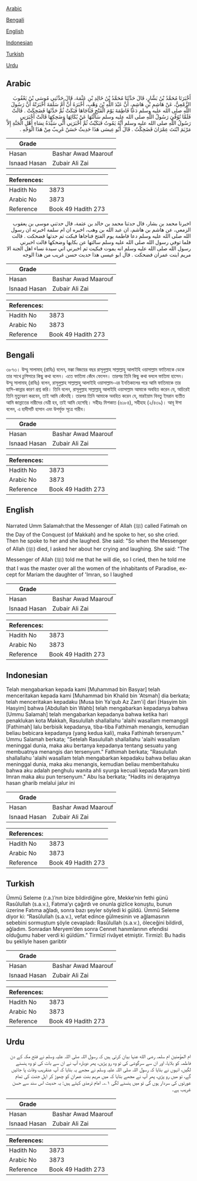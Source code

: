 [Arabic](#arabic)

[Bengali](#bengali)

[English](#english)

[Indonesian](#indonesian)

[Turkish](#turkish)

[Urdu](#urdu)

## Arabic


<div dir="rtl" lang="ar" style={{fontSize:'larger',backgroundColor:'#f8f9fa',padding:20}}>
أَخْبَرَنَا مُحَمَّدُ بْنُ بَشَّارٍ، قَالَ حَدَّثَنَا مُحَمَّدُ بْنُ خَالِدِ بْنِ عَثْمَةَ، قَالَ حَدَّثَنِي مُوسَى بْنُ يَعْقُوبَ الزَّمْعِيُّ، عَنْ هَاشِمِ بْنِ هَاشِمٍ، أَنَّ عَبْدَ اللَّهِ بْنَ وَهْبٍ، أَخْبَرَهُ أَنَّ أُمَّ سَلَمَةَ أَخْبَرَتْهُ أَنَّ رَسُولَ اللَّهِ صلى الله عليه وسلم دَعَا فَاطِمَةَ يَوْمَ الْفَتْحِ فَنَاجَاهَا فَبَكَتْ ثُمَّ حَدَّثَهَا فَضَحِكَتْ ‏.‏ قَالَتْ فَلَمَّا تُوُفِّيَ رَسُولُ اللَّهِ صلى الله عليه وسلم سَأَلْتُهَا عَنْ بُكَائِهَا وَضَحِكِهَا قَالَتْ أَخْبَرَنِي رَسُولُ اللَّهِ صلى الله عليه وسلم أَنَّهُ يَمُوتُ فَبَكَيْتُ ثُمَّ أَخْبَرَنِي أَنِّي سَيِّدَةُ نِسَاءِ أَهْلِ الْجَنَّةِ إِلاَّ مَرْيَمَ ابْنَتَ عِمْرَانَ فَضَحِكْتُ ‏.‏ قَالَ أَبُو عِيسَى هَذَا حَدِيثٌ حَسَنٌ غَرِيبٌ مِنْ هَذَا الْوَجْهِ ‏.‏
</div>
<div style={{backgroundColor:'#f8f9fa',padding:20, marginBottom: 10}}><table> <thead> <tr> <th>Grade</th> <th></th> </tr> </thead> <tbody> <tr><td>Hasan</td><td>Bashar Awad Maarouf</td></tr><tr><td>Isnaad Hasan</td><td>Zubair Ali Zai</td></tr></tbody></table><table> <thead> <tr> <th>References:</th> <th></th> </tr> </thead> <tbody><tr><td>Hadith No</td><td>3873</td></tr><tr><td>Arabic No</td><td>3873</td></tr><tr><td>Reference</td><td>Book 49 Hadith 273</td></tr></tbody></table></div>


<div dir="rtl" lang="ar" style={{fontSize:'larger',backgroundColor:'#f8f9fa',padding:20}}>
اخبرنا محمد بن بشار، قال حدثنا محمد بن خالد بن عثمة، قال حدثني موسى بن يعقوب الزمعي، عن هاشم بن هاشم، ان عبد الله بن وهب، اخبره ان ام سلمة اخبرته ان رسول الله صلى الله عليه وسلم دعا فاطمة يوم الفتح فناجاها فبكت ثم حدثها فضحكت . قالت فلما توفي رسول الله صلى الله عليه وسلم سالتها عن بكايها وضحكها قالت اخبرني رسول الله صلى الله عليه وسلم انه يموت فبكيت ثم اخبرني اني سيدة نساء اهل الجنة الا مريم ابنت عمران فضحكت . قال ابو عيسى هذا حديث حسن غريب من هذا الوجه
</div>
<div style={{backgroundColor:'#f8f9fa',padding:20, marginBottom: 10}}><table> <thead> <tr> <th>Grade</th> <th></th> </tr> </thead> <tbody> <tr><td>Hasan</td><td>Bashar Awad Maarouf</td></tr><tr><td>Isnaad Hasan</td><td>Zubair Ali Zai</td></tr></tbody></table><table> <thead> <tr> <th>References:</th> <th></th> </tr> </thead> <tbody><tr><td>Hadith No</td><td>3873</td></tr><tr><td>Arabic No</td><td>3873</td></tr><tr><td>Reference</td><td>Book 49 Hadith 273</td></tr></tbody></table></div>

## Bengali


<div dir="ltr" lang="bn" style={{fontSize:'larger',backgroundColor:'#f8f9fa',padding:20}}>
৩৮৭৩। উম্মু সালামাহ্ (রাযিঃ) বলেন, মক্কা বিজয়ের বছর রাসূলুল্লাহ সাল্লাল্লাহু আলাইহি ওয়াসাল্লাম ফাতিমাকে ডেকে তার সাথে চুপিসারে কিছু কথা বলেন। এতে ফাতিমা কেঁদে ফেলেন। তারপর তিনি কিছু কথা বললে ফাতিমা হাসেন। উম্মু সালামাহ্ (রাযিঃ) বলেন, রাসূলুল্লাহ সাল্লাল্লাহু আলাইহি ওয়াসাল্লাম-এর ইনতিকালের পরে আমি ফাতিমাকে তার হাসি-কান্নার কারণ প্রশ্ন করি। তিনি বলেন, রাসূলুল্লাহ সাল্লাল্লাহু আলাইহি ওয়াসাল্লাম আমাকে অবহিত করেন যে, অচিরেই তিনি মৃত্যুবরণ করবেন, তাই আমি কেঁদেছি। তারপর তিনি আমাকে অবহিত করেন যে, মারইয়াম বিনতু ইমরান ব্যতীত আমি জান্নাতের নারীদের নেত্রী হব, তাই আমি হেসেছি। সহীহঃ মিশকাত (৬১৮৪), সহীহাহ (২/৪৩৯)। আবূ ঈসা বলেন, এ হাদীসটি হাসান এবং উপর্যুক্ত সূত্রে গারীব।
</div>
<div style={{backgroundColor:'#f8f9fa',padding:20, marginBottom: 10}}><table> <thead> <tr> <th>Grade</th> <th></th> </tr> </thead> <tbody> <tr><td>Hasan</td><td>Bashar Awad Maarouf</td></tr><tr><td>Isnaad Hasan</td><td>Zubair Ali Zai</td></tr></tbody></table><table> <thead> <tr> <th>References:</th> <th></th> </tr> </thead> <tbody><tr><td>Hadith No</td><td>3873</td></tr><tr><td>Arabic No</td><td>3873</td></tr><tr><td>Reference</td><td>Book 49 Hadith 273</td></tr></tbody></table></div>

## English


<div dir="ltr" lang="en" style={{fontSize:'larger',backgroundColor:'#f8f9fa',padding:20}}>
Narrated Umm Salamah:that the Messenger of Allah (ﷺ) called Fatimah on the Day of the Conquest (of Makkah) and he spoke to her, so she cried. Then he spoke to her and she laughed. She said: "So when the Messenger of Allah (ﷺ) died, I asked her about her crying and laughing. She said: "The Messenger of Allah (ﷺ) told me that he will die, so I cried, then he told me that I was the master over all the women of the inhabitants of Paradise, except for Mariam the daughter of 'Imran, so I laughed
</div>
<div style={{backgroundColor:'#f8f9fa',padding:20, marginBottom: 10}}><table> <thead> <tr> <th>Grade</th> <th></th> </tr> </thead> <tbody> <tr><td>Hasan</td><td>Bashar Awad Maarouf</td></tr><tr><td>Isnaad Hasan</td><td>Zubair Ali Zai</td></tr></tbody></table><table> <thead> <tr> <th>References:</th> <th></th> </tr> </thead> <tbody><tr><td>Hadith No</td><td>3873</td></tr><tr><td>Arabic No</td><td>3873</td></tr><tr><td>Reference</td><td>Book 49 Hadith 273</td></tr></tbody></table></div>

## Indonesian


<div dir="ltr" lang="id" style={{fontSize:'larger',backgroundColor:'#f8f9fa',padding:20}}>
Telah mengabarkan kepada kami [Muhammad bin Basyar] telah menceritakan kepada kami [Muhammad bin Khalid bin 'Atsmah] dia berkata; telah menceritakan kepadaku [Musa bin Ya'qub Az Zam'i] dari [Hasyim bin Hasyim] bahwa [Abdullah bin Wahb] telah mengabarkan kepadanya bahwa [Ummu Salamah] telah mengabarkan kepadanya bahwa ketika hari penaklukan kota Makkah, Rasulullah shallallahu 'alaihi wasallam memanggil [Fathimah] lalu berbisik kepadanya, tiba-tiba Fathimah menangis, kemudian beliau bebicara kepadanya (yang kedua kali), maka Fathimah tersenyum." Ummu Salamah berkata; "Setelah Rasulullah shallallahu 'alaihi wasallam meninggal dunia, maka aku bertanya kepadanya tentang sesuatu yang membuatnya menangis dan tersenyum." Fathimah berkata; "Rasulullah shallallahu 'alaihi wasallam telah mengabarkan kepadaku bahwa beliau akan meninggal dunia, maka aku menangis, kemudian beliau memberitahuku bahwa aku adalah penghulu wanita ahli syurga kecuali kepada Maryam binti Imran maka aku pun tersenyum." Abu Isa berkata; "Hadits ini derajatnya hasan gharib melalui jalur ini
</div>
<div style={{backgroundColor:'#f8f9fa',padding:20, marginBottom: 10}}><table> <thead> <tr> <th>Grade</th> <th></th> </tr> </thead> <tbody> <tr><td>Hasan</td><td>Bashar Awad Maarouf</td></tr><tr><td>Isnaad Hasan</td><td>Zubair Ali Zai</td></tr></tbody></table><table> <thead> <tr> <th>References:</th> <th></th> </tr> </thead> <tbody><tr><td>Hadith No</td><td>3873</td></tr><tr><td>Arabic No</td><td>3873</td></tr><tr><td>Reference</td><td>Book 49 Hadith 273</td></tr></tbody></table></div>

## Turkish


<div dir="ltr" lang="tr" style={{fontSize:'larger',backgroundColor:'#f8f9fa',padding:20}}>
Ümmü Seleme (r.a.)’nın bize bildirdiğine göre, Mekke’nin fethi günü Rasûlullah (s.a.v.), Fatıma’yı çağırdı ve onunla gizlice konuştu, bunun üzerine Fatıma ağladı, sonra bazı şeyler söyledi ki güldü. Ümmü Seleme diyor ki: “Rasûlullah (s.a.v.), vefat edince gülmesinin ve ağlamasının sebebini sormuştum şöyle cevapladı: Rasûlullah (s.a.v.), öleceğini bildirdi, ağladım. Sonradan Meryem’den sonra Cennet hanımlarının efendisi olduğumu haber verdi ki güldüm.” Tirmizî rivâyet etmiştir. Tirmizî: Bu hadis bu şekliyle hasen garibtir
</div>
<div style={{backgroundColor:'#f8f9fa',padding:20, marginBottom: 10}}><table> <thead> <tr> <th>Grade</th> <th></th> </tr> </thead> <tbody> <tr><td>Hasan</td><td>Bashar Awad Maarouf</td></tr><tr><td>Isnaad Hasan</td><td>Zubair Ali Zai</td></tr></tbody></table><table> <thead> <tr> <th>References:</th> <th></th> </tr> </thead> <tbody><tr><td>Hadith No</td><td>3873</td></tr><tr><td>Arabic No</td><td>3873</td></tr><tr><td>Reference</td><td>Book 49 Hadith 273</td></tr></tbody></table></div>

## Urdu


<div dir="rtl" lang="ur" style={{fontSize:'larger',backgroundColor:'#f8f9fa',padding:20}}>
ام المؤمنین ام سلمہ رضی الله عنہا بیان کرتی ہیں کہ رسول اللہ صلی اللہ علیہ وسلم نے فتح مکہ کے دن فاطمہ کو بلایا، اور ان سے سرگوشی کی تو وہ رو پڑیں، پھر دوبارہ آپ نے ان سے بات کی تو وہ ہنسنے لگیں، انہوں نے بتایا کہ رسول اللہ صلی اللہ علیہ وسلم نے مجھے یہ بتایا کہ آپ عنقریب وفات پا جائیں گے، تو میں رو پڑی، پھر آپ نے مجھے بتایا کہ میں مریم بنت عمران کو چھوڑ کر اہل جنت کی تمام عورتوں کی سردار ہوں گی تو میں ہنسنے لگی ۱؎۔ امام ترمذی کہتے ہیں: یہ حدیث اس سند سے حسن غریب ہے۔
</div>
<div style={{backgroundColor:'#f8f9fa',padding:20, marginBottom: 10}}><table> <thead> <tr> <th>Grade</th> <th></th> </tr> </thead> <tbody> <tr><td>Hasan</td><td>Bashar Awad Maarouf</td></tr><tr><td>Isnaad Hasan</td><td>Zubair Ali Zai</td></tr></tbody></table><table> <thead> <tr> <th>References:</th> <th></th> </tr> </thead> <tbody><tr><td>Hadith No</td><td>3873</td></tr><tr><td>Arabic No</td><td>3873</td></tr><tr><td>Reference</td><td>Book 49 Hadith 273</td></tr></tbody></table></div>